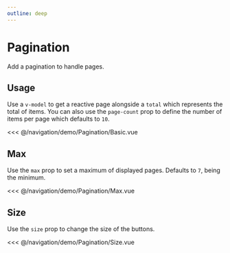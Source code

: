 ```yaml
---
outline: deep
---
```


<script setup>
import Basic from './demo/Pagination/Basic.vue';
import Max from './demo/Pagination/Max.vue';
import Size from './demo/Pagination/Size.vue';
</script>

# Pagination

Add a pagination to handle pages.

## Usage

Use a `v-model` to get a reactive page alongside a `total` which represents the total of items. You can also use the
`page-count` prop to define the number of items per page which defaults to `10`.

<DemoContainer>
<Basic/>
</DemoContainer>

<<< @/navigation/demo/Pagination/Basic.vue

## Max

Use the `max` prop to set a maximum of displayed pages. Defaults to `7`, being the minimum.

<DemoContainer>
<Max/>
</DemoContainer>

<<< @/navigation/demo/Pagination/Max.vue

## Size

Use the `size` prop to change the size of the buttons.

<DemoContainer>
<Size/>
</DemoContainer>

<<< @/navigation/demo/Pagination/Size.vue